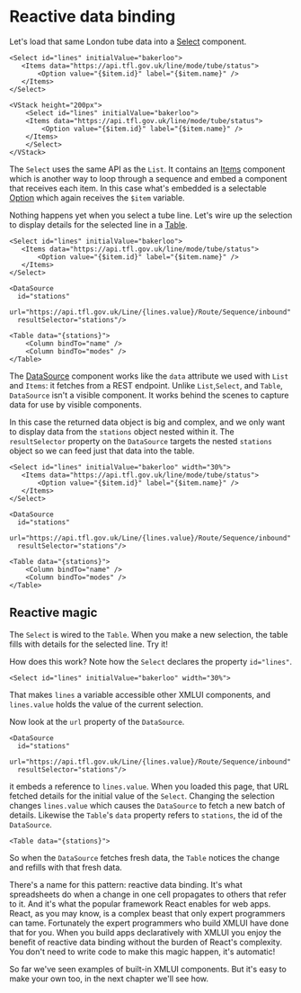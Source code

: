 # Reactive data binding

Let's load that same London tube data into a [Select](/components/Select) component.

```xmlui
<Select id="lines" initialValue="bakerloo">
   <Items data="https://api.tfl.gov.uk/line/mode/tube/status">
       <Option value="{$item.id}" label="{$item.name}" />
   </Items>
</Select>
```

```xmlui-pg
<VStack height="200px">
    <Select id="lines" initialValue="bakerloo">
    <Items data="https://api.tfl.gov.uk/line/mode/tube/status">
        <Option value="{$item.id}" label="{$item.name}" />
    </Items>
    </Select>
</VStack>
```

The `Select` uses the same API as the `List`. It contains an <a href="/components/Items">Items</a> component which is another way to loop through a sequence and embed a component that receives each item. In this case what's embedded is a selectable <a href="/components/Option">Option</a> which again receives the `$item` variable.

Nothing happens yet when you select a tube line. Let's wire up the selection to display details for the selected line in a <a href="/components/Table">Table</a>.

```xmlui
<Select id="lines" initialValue="bakerloo">
   <Items data="https://api.tfl.gov.uk/line/mode/tube/status">
       <Option value="{$item.id}" label="{$item.name}" />
   </Items>
</Select>

<DataSource
  id="stations"
  url="https://api.tfl.gov.uk/Line/{lines.value}/Route/Sequence/inbound"
  resultSelector="stations"/>

<Table data="{stations}">
    <Column bindTo="name" />
    <Column bindTo="modes" />
</Table>
```


The <a href="/components/DataSource">DataSource</a> component works like the `data` attribute we used with `List` and `Items`: it fetches from a REST endpoint. Unlike `List`,`Select`, and `Table`, `DataSource` isn't a visible component. It works behind the scenes to capture data for use by visible components.

In this case the returned data object is big and complex, and we only want to display data from the `stations` object nested within it.
The `resultSelector` property on the `DataSource` targets the nested `stations` object so we can feed just that data into the table.

```xmlui-pg
<Select id="lines" initialValue="bakerloo" width="30%">
   <Items data="https://api.tfl.gov.uk/line/mode/tube/status">
       <Option value="{$item.id}" label="{$item.name}" />
   </Items>
</Select>

<DataSource
  id="stations"
  url="https://api.tfl.gov.uk/Line/{lines.value}/Route/Sequence/inbound"
  resultSelector="stations"/>

<Table data="{stations}">
    <Column bindTo="name" />
    <Column bindTo="modes" />
</Table>
```


## Reactive magic

The `Select` is wired to the `Table`. When you make a new selection, the table fills with details for the selected line. Try it!

How does this work? Note how the `Select` declares the property `id="lines"`.

```
<Select id="lines" initialValue="bakerloo" width="30%">
```

That makes `lines` a variable accessible other XMLUI components, and `lines.value` holds the value of the current selection.

Now look at the `url` property of the `DataSource`.

```
<DataSource
  id="stations"
  url="https://api.tfl.gov.uk/Line/{lines.value}/Route/Sequence/inbound"
  resultSelector="stations"/>
```

it embeds a reference to `lines.value`. When you loaded this page, that URL fetched details for the initial value of the `Select`. Changing the selection changes `lines.value` which causes the `DataSource` to fetch a new batch of details. Likewise the `Table`'s `data` property refers to `stations`, the id of the `DataSource`.

```
<Table data="{stations}">
```

So when the `DataSource` fetches fresh data, the `Table` notices the change and refills with that fresh data.

There's a name for this pattern: reactive data binding. It's what spreadsheets do when a change in one cell propagates to others that refer to it. And it's what the popular framework React enables for web apps. React, as you may know, is a complex beast that only expert programmers can tame. Fortunately the expert programmers who build XMLUI have done that for you. When you build apps declaratively with XMLUI you enjoy the benefit of reactive data binding without the burden of React's complexity. You don't need to write code to make this magic happen, it's automatic!

So far we've seen examples of built-in XMLUI components. But it's easy to make your own too, in the next chapter we'll see how.
